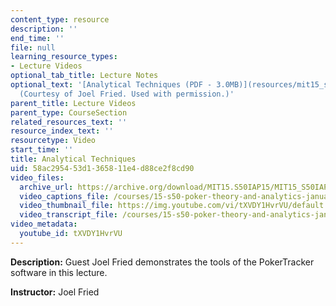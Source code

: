 ```yaml
---
content_type: resource
description: ''
end_time: ''
file: null
learning_resource_types:
- Lecture Videos
optional_tab_title: Lecture Notes
optional_text: '[Analytical Techniques (PDF - 3.0MB)](resources/mit15_s50iap15_l2_analysis)
  (Courtesy of Joel Fried. Used with permission.)'
parent_title: Lecture Videos
parent_type: CourseSection
related_resources_text: ''
resource_index_text: ''
resourcetype: Video
start_time: ''
title: Analytical Techniques
uid: 58ac2954-53d1-3658-11e4-d88ce2f8cd90
video_files:
  archive_url: https://archive.org/download/MIT15.S50IAP15/MIT15_S50IAP15_lec02_300k.mp4
  video_captions_file: /courses/15-s50-poker-theory-and-analytics-january-iap-2015/96cda25a39a95ac9a8c11636a0d95c46_tXVDY1HvrVU.vtt
  video_thumbnail_file: https://img.youtube.com/vi/tXVDY1HvrVU/default.jpg
  video_transcript_file: /courses/15-s50-poker-theory-and-analytics-january-iap-2015/242d0fbe146622284817ce385931d395_tXVDY1HvrVU.pdf
video_metadata:
  youtube_id: tXVDY1HvrVU
---
```


**Description:** Guest Joel Fried demonstrates the tools of the PokerTracker software in this lecture.

**Instructor:** Joel Fried
